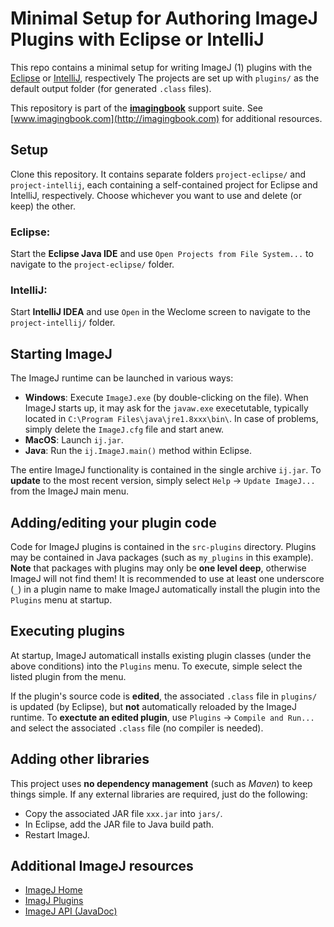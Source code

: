 # Minimal Setup for Authoring ImageJ Plugins with Eclipse or IntelliJ
This repo contains a minimal setup for writing ImageJ (1) plugins with the [Eclipse](https://www.eclipse.org/) or [IntelliJ](https://www.jetbrains.com/idea/), respectively
The projects are set up with ``plugins/`` as the default output folder (for generated ``.class`` files).

This repository is part of the [**imagingbook**](http://imagingbook.com) support suite.
See [www.imagingbook.com](http://imagingbook.com) for additional resources.


## Setup
Clone this repository. It contains separate folders ``project-eclipse/`` and ``project-intellij``, each containing a self-contained project for Eclipse and IntelliJ, respectively. 
Choose whichever you want to use and delete (or keep) the other.

### Eclipse:
Start the **Eclipse Java IDE** and use ``Open Projects from File System...`` to navigate to the ``project-eclipse/`` folder.

### IntelliJ:
Start **IntelliJ IDEA** and use ``Open`` in the Weclome screen to navigate to the ``project-intellij/`` folder.

## Starting ImageJ
The ImageJ runtime can be launched in various ways:
- **Windows**: Execute ``ImageJ.exe`` (by double-clicking on the file).
When ImageJ starts up, it may ask for the ``javaw.exe`` execetutable, typically located in ``C:\Program Files\java\jre1.8xxx\bin\``. In case of problems, simply delete the ``ImageJ.cfg`` file and start anew.
- **MacOS**: Launch ``ij.jar``.
- **Java**: Run the ``ij.ImageJ.main()`` method within Eclipse.

The entire ImageJ functionality is contained in the single archive ``ij.jar``. To **update** to the most recent version, simply select ``Help`` -> ``Update ImageJ...`` from the ImageJ main menu.

## Adding/editing your plugin code
Code for ImageJ plugins is contained in the ``src-plugins`` directory. Plugins may be contained in Java packages (such as ``my_plugins`` in this example). **Note** that packages with plugins may only be **one level deep**, otherwise ImageJ will not find them! It is recommended to use at least one underscore (``_``) in a plugin name to make ImageJ automatically install the plugin into the ``Plugins`` menu at startup.

## Executing plugins
At startup, ImageJ automaticall installs existing plugin classes (under the above conditions) into the ``Plugins`` menu. To execute, simple select the listed plugin from the menu.

If the plugin's source code is **edited**, the associated ``.class`` file in ``plugins/`` is updated (by Eclipse), but **not** automatically reloaded by the ImageJ runtime. To **exectute an edited plugin**, use ``Plugins`` -> ``Compile and Run...`` and select the associated ``.class`` file (no compiler is needed).

## Adding other libraries
This project uses **no dependency management** (such as *Maven*) to keep things simple. If any external libraries are required, just do the following:
- Copy the associated JAR file ``xxx.jar`` into ``jars/``.
- In Eclipse, add the JAR file to Java build path.
- Restart ImageJ.


## Additional ImageJ resources

- [ImageJ Home](https://imagej.nih.gov/ij/index.html)
- [ImagJ Plugins](http://rsbweb.nih.gov/ij/plugins/index.html)
- [ImageJ API (JavaDoc)](http://rsbweb.nih.gov/ij/developer/api/index.html)
